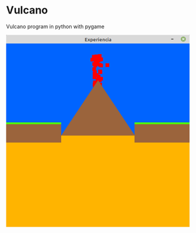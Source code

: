 # Vulcano

Vulcano program in python with pygame

![alt text](https://github.com/GabrielGomide/Volcano/blob/master/Screenshot.png)

